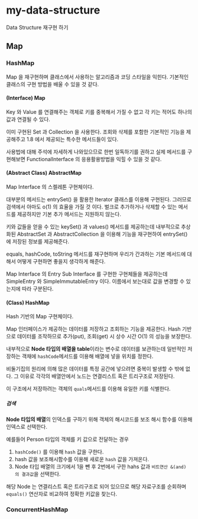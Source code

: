 # my-data-structure

Data Structure 재구현 하기

## Map

### HashMap

Map 을 재구현하며 클래스에서 사용하는 알고리즘과 코딩 스타일을 익힌다.
기본적인 클래스의 구현 방법을 배울 수 있을 것 같다. 

#### (Interface) Map 

Key 와 Value 를 연결해주는 객체로 키를 중복해서 가질 수 없고 각 키는 적어도 하나의 값과 연결될 수 있다.

이미 구현된 Set 과 Collection 을 사용한다. 
조회와 삭제를 포함한 기본적인 기능을 제공해주고 1.8 에서 제공되는 특수한 메서드들이 있다.

사용법에 대해 주석에 자세하게 나와있으므로 한번 일독하기를 권하고 실제 메서드를 구현해보면 FunctionalInterface 의 응용활용방법을
익힐 수 있을 것 같다.

#### (Abstract Class) AbstractMap

Map Interface 의 스켈레톤 구현체이다.

대부분의 메서드는 entrySet() 을 활용한 Iterator 클래스를 이용해 구현된다.
그러므로 검색에서 아마도 o(1) 의 효율을 가질 것 이다.
벌크로 추가하거나 삭제할 수 있는 메서드를 제공하지만 기본 추가 메서드는 지원하지 않는다.

키와 값들을 얻을 수 있는 keySet() 과 values() 메서드를 제공하는데 내부적으로 추상화된 AbstractSet 과 AbstractCollection
을 이용해 기능을 재구현하여 entrySet() 에 저장된 정보를 제공해준다.

equals, hashCode, toString 메서드를 재구현하며 우리가 간과하는 기본 메서드에 대해서 어떻게 구현하면 좋을지 생각하게 해준다.

Map Interface 의 Entry Sub Interface 를 구현한 구현체들을 제공하는데 SimpleEntry 와 SimpleImmutableEntry 이다.
이름에서 보는대로 값을 변경할 수 있는지에 따라 구분된다.

#### (Class) HashMap

Hash 기반의 Map 구현체이다.

Map 인터페이스가 제공하는 데이터를 저장하고 조회하는 기능을 제공한다.
Hash 기반으로 데이터를 조작하므로 추가(put), 조회(get) 시 상수 시간 O(1) 의 성능을 보장한다.

내부적으로 **Node 타입의 배열을 table**이라는 변수로 데이터를 보관하는데 일반적인 저장하는 객채에 
`hashCode`메서드를 이용해 배열에 넣을 위치를 정한다.

비둘기집의 원리에 의해 많은 데이터를 특정 공간에 넣으려면 중복이 발생할 수 밖에 없다. 그 이유로
각각의 배열안에서 노드는 연결리스트 혹은 트리구조로 저장된다.

이 구조에서 저장하려는 객체의 `quals`메서드를 이용해 유일한 키를 식별한다.

##### 검색

**Node 타입의 배열**의 인덱스를 구하기 위해 객체의 해시코드를 보조 해시 함수를 이용해 인덱스로 선택한다.

예를들어 Person 타입의 객체를 키 값으로 전달하는 경우 
1. `hashCode()` 를 이용해 `hash` 값을 구한다.
2. hash 값을 보조해시함수를 이용해 새로운 `hash` 값을 가져온다.
3. Node 타입 배열의 크기에서 1을 뺀 후 2번에서 구한 hahs 값과 `비트연산 &(and) 의 결과값`을 선택한다.

해당 Node 는 연결리스트 혹은 트리구조로 되어 있으므로 해당 자료구조를 순회하며 `equals()` 연산자로 비교하여 정확한 키값을 찾는다.

### ConcurrentHashMap